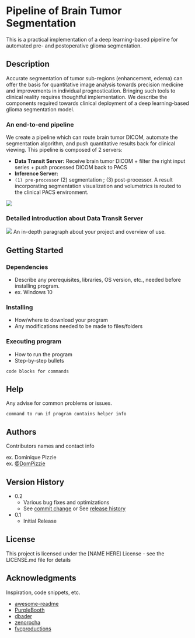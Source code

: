 # Pipeline of Brain Tumor Segmentation

This is a practical implementation of a deep learning-based pipeline for automated pre- and postoperative glioma segmentation. 

## Description
Accurate segmentation of tumor sub-regions (enhancement, edema) can offer the basis for quantitative image analysis towards precision medicine and improvements in individual prognostication. Bringing such tools to clinical reality requires thoughtful implementation. We describe the components required towards clinical deployment of a deep learning-based glioma segmentation model.

### An end-to-end pipeline
We create a pipeline which can route brain tumor DICOM, automate the segmentation algorithm, and push quantitative results back for clinical viewing. This pipeline is composed of 2 servers:
* **Data Transit Server:**
Receive brain tumor DICOM + filter the right input series + push processed DICOM back to PACS
* **Inference Server:**
* `(1) pre-processor`
(2) segmentation ; 
(3) post-processor. A result incorporating segmentation visualization and volumetrics is routed to the clinical PACS environment.

![](https://github.com/abenpy/BRATS_pipeline/blob/master/png/pipeline-1.png?raw=true)

### Detailed introduction about Data Transit Server
![](https://github.com/abenpy/BRATS_pipeline/blob/master/png/pipeline-2.png?raw=true)
An in-depth paragraph about your project and overview of use.

## Getting Started

### Dependencies

* Describe any prerequisites, libraries, OS version, etc., needed before installing program.
* ex. Windows 10

### Installing

* How/where to download your program
* Any modifications needed to be made to files/folders

### Executing program

* How to run the program
* Step-by-step bullets
```
code blocks for commands
```

## Help

Any advise for common problems or issues.
```
command to run if program contains helper info
```

## Authors

Contributors names and contact info

ex. Dominique Pizzie  
ex. [@DomPizzie](https://twitter.com/dompizzie)

## Version History

* 0.2
    * Various bug fixes and optimizations
    * See [commit change]() or See [release history]()
* 0.1
    * Initial Release

## License

This project is licensed under the [NAME HERE] License - see the LICENSE.md file for details

## Acknowledgments

Inspiration, code snippets, etc.
* [awesome-readme](https://github.com/matiassingers/awesome-readme)
* [PurpleBooth](https://gist.github.com/PurpleBooth/109311bb0361f32d87a2)
* [dbader](https://github.com/dbader/readme-template)
* [zenorocha](https://gist.github.com/zenorocha/4526327)
* [fvcproductions](https://gist.github.com/fvcproductions/1bfc2d4aecb01a834b46)
